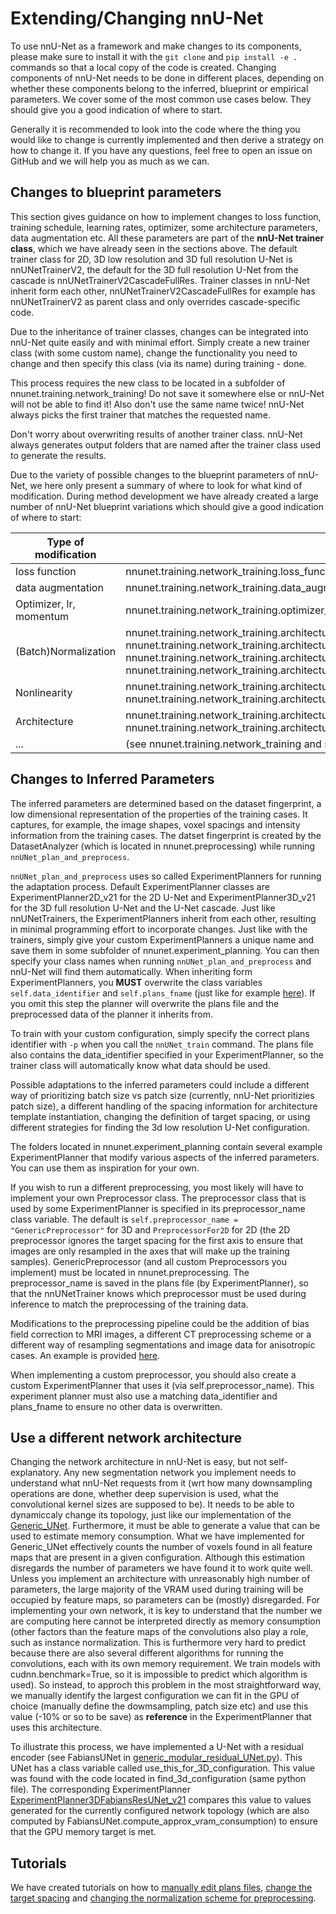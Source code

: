 
# Extending/Changing nnU-Net

To use nnU-Net as a framework and make changes to its components, please make sure to install it with the `git clone` 
and `pip install -e .` commands so that a local copy of the code is created.
Changing components of nnU-Net needs to be done in different places, depending on whether these components belong to 
the inferred, blueprint or empirical parameters. We cover some of the most common use cases below. They should give 
you a good indication of where to start.

Generally it is recommended to look into the code where the thing you would like to change is currently implemented 
and then derive a strategy on how to change it. If you have any questions, feel free to open an issue on GitHub and 
we will help you as much as we can.

## Changes to blueprint parameters
This section gives guidance on how to implement changes to loss function, training schedule, learning rates, optimizer, 
some architecture parameters, data augmentation etc. All these parameters are part of the **nnU-Net trainer class**, 
which we have already seen in the sections above. The default trainer class for 2D, 3D low resolution and 3D full 
resolution U-Net is nnUNetTrainerV2, the default for the 3D full resolution U-Net from the cascade is 
nnUNetTrainerV2CascadeFullRes. Trainer classes in nnU-Net inherit form each other, nnUNetTrainerV2CascadeFullRes for 
example has nnUNetTrainerV2 as parent class and only overrides cascade-specific code.

Due to the inheritance of trainer classes, changes can be integrated into nnU-Net quite easily and with minimal effort. 
Simply create a new trainer class (with some custom name), change the functionality you need to change and then specify 
this class (via its name) during training - done.

This process requires the new class to be located in a subfolder of nnunet.training.network_training! Do not save it 
somewhere else or nnU-Net will not be able to find it! Also don't use the same name twice! nnU-Net always picks the 
first trainer that matches the requested name.

Don't worry about overwriting results of another trainer class. nnU-Net always generates output folders that are named 
after the trainer class used to generate the results. 

Due to the variety of possible changes to the blueprint parameters of nnU-Net, we here only present a summary of where 
to look for what kind of modification. During method development we have already created a large number of nnU-Net 
blueprint variations which should give a good indication of where to start:

| Type of modification    | Examples                                                                                                                                                                                                                                                                                                                                              |
|-------------------------|-------------------------------------------------------------------------------------------------------------------------------------------------------------------------------------------------------------------------------------------------------------------------------------------------------------------------------------------------------|
| loss function           | nnunet.training.network_training.loss_function.*                                                                                                                                                                                                                                                                                                      |
| data augmentation       | nnunet.training.network_training.data_augmentation.*                                                                                                                                                                                                                                                                                                  |
| Optimizer, lr, momentum | nnunet.training.network_training.optimizer_and_lr.*                                                                                                                                                                                                                                                                                                   |
| (Batch)Normalization    | nnunet.training.network_training.architectural_variants.nnUNetTrainerV2_BN.py<br>nnunet.training.network_training.architectural_variants.nnUNetTrainerV2_FRN.py<br>nnunet.training.network_training.architectural_variants.nnUNetTrainerV2_GN.py<br>nnunet.training.network_training.architectural_variants.nnUNetTrainerV2_NoNormalization_lr1en3.py |
| Nonlinearity            | nnunet.training.network_training.architectural_variants.nnUNetTrainerV2_ReLU.py<br>nnunet.training.network_training.architectural_variants.nnUNetTrainerV2_Mish.py                                                                                                                                                                                    |
| Architecture            | nnunet.training.network_training.architectural_variants.nnUNetTrainerV2_3ConvPerStage.py<br>nnunet.training.network_training.architectural_variants.nnUNetTrainerV2_ResencUNet                                                                                                                                                                        |
| ...                     | (see nnunet.training.network_training and subfolders)                                                                                                                                                                                                                                                                                                 |

## Changes to Inferred Parameters
The inferred parameters are determined based on the dataset fingerprint, a low dimensional representation of the properties 
of the training cases. It captures, for example, the image shapes, voxel spacings and intensity information from 
the training cases. The datset fingerprint is created by the DatasetAnalyzer (which is located in nnunet.preprocessing) 
while running `nnUNet_plan_and_preprocess`. 

`nnUNet_plan_and_preprocess` uses so called ExperimentPlanners for running the adaptation process. Default ExperimentPlanner 
classes are ExperimentPlanner2D_v21 for the 2D U-Net and ExperimentPlanner3D_v21 for the 3D full resolution U-Net and the 
U-Net cascade. Just like nnUNetTrainers, the ExperimentPlanners inherit from each other, resulting in minimal programming 
effort to incorporate changes. Just like with the trainers, simply give your custom ExperimentPlanners a unique name and 
save them in some subfolder of nnunet.experiment_planning. You can then specify your class names when running 
`nnUNet_plan_and_preprocess` and nnU-Net will find them automatically. When inheriting form ExperimentPlanners, you **MUST** 
overwrite the class variables `self.data_identifier` and `self.plans_fname` (just like for example 
[here](nnunet/experiment_planning/alternative_experiment_planning/normalization/experiment_planner_3DUNet_CT2.py)). 
If you omit this step the planner will overwrite the plans file and the preprocessed data of the planner it inherits from.

To train with your custom configuration, simply specify the correct plans identifier with `-p` when you call the 
`nnUNet_train` command. The plans file also contains the data_identifier specified in your ExperimentPlanner, so the 
trainer class will automatically know what data should be used.

Possible adaptations to the inferred parameters could include a different way of prioritizing batch size vs patch size 
(currently, nnU-Net prioritizies patch size), a different handling of the spacing information for architecture template 
instantiation, changing the definition of target spacing, or using different strategies for finding the 3d low 
resolution U-Net configuration.

The folders located in nnunet.experiment_planning contain several example ExperimentPlanner that modify various aspects 
of the inferred parameters. You can use them as inspiration for your own.

If you wish to run a different preprocessing, you most likely will have to implement your own Preprocessor class. 
The preprocessor class that is used by some ExperimentPlanner is specified in its preprocessor_name class variable. The 
default is `self.preprocessor_name = "GenericPreprocessor"` for 3D and `PreprocessorFor2D` for 2D (the 2D preprocessor 
ignores the target spacing for the first axis to ensure that images are only resampled in the axes that will make up the training samples). 
GenericPreprocessor (and all custom Preprocessors you implement) must be located in nnunet.preprocessing. The 
preprocessor_name is saved in the plans file (by ExperimentPlanner), so that the 
nnUNetTrainer knows which preprocessor must be used during inference to match the preprocessing of the training data. 

Modifications to the preprocessing pipeline could be the addition of bias field correction to MRI images, a different CT
preprocessing scheme or a different way of resampling segmentations and image data for anisotropic cases. 
An example is provided [here](nnunet/preprocessing/preprocessing.py).

When implementing a custom preprocessor, you should also create a custom ExperimentPlanner that uses it (via self.preprocessor_name). 
This experiment planner must also use a matching data_identifier and plans_fname to ensure no other data is overwritten.

## Use a different network architecture
Changing the network architecture in nnU-Net is easy, but not self-explanatory. Any new segmentation network you implement 
needs to understand what nnU-Net requests from it (wrt how many downsampling operations are done, whether deep supervision 
is used, what the convolutional kernel sizes are supposed to be). It needs to be able to dynamiccaly change its topology, 
just like our implementation of the [Generic_UNet](nnunet/network_architecture/generic_UNet.py). Furthermore, it must be
able to generate a value that can be used to estimate memory consumption. What we have implemented for Generic_UNet effectively
counts the number of voxels found in all feature maps that are present in a given configuration. Although this estimation 
disregards the number of parameters we have found it to work quite well. Unless you implement an architecture with 
unreasonably high number of parameters, the large majority of the VRAM used during training will be occupied by feature 
maps, so parameters can be (mostly) disregarded. For implementing your own network, it is key to understand that the 
number we are computing here cannot be interpreted directly as memory consumption (other factors than the feature maps 
of the convolutions also play a role, such as instance normalization. This is furthermore very hard to predict because 
there are also several different algorithms for running the convolutions, each with its own memory requirement. We train 
models with cudnn.benchmark=True, so it is impossible to predict which algorithm is used). 
So instead, to approch this problem in the most straightforward way, we manually identify the largest configuration we 
can fit in the GPU of choice (manually define the dowmsampling, patch size etc) and use this value (-10% or so to be save) 
as **reference** in the ExperimentPlanner that uses this architecture. 

To illustrate this process, we have implemented a U-Net with a residual encoder 
(see FabiansUNet in [generic_modular_residual_UNet.py](nnunet/network_architecture/generic_modular_residual_UNet.py)). 
This UNet has a class variable called use_this_for_3D_configuration. This value was found with the code located in 
find_3d_configuration (same python file). The corresponding ExperimentPlanner 
[ExperimentPlanner3DFabiansResUNet_v21](nnunet/experiment_planning/alternative_experiment_planning/experiment_planner_residual_3DUNet_v21.py)
compares this value to values generated for the currently configured network topology (which are also computed by 
FabiansUNet.compute_approx_vram_consumption) to ensure that the GPU memory target is met.

## Tutorials
We have created tutorials on how to [manually edit plans files](nnunet/documentation/tutorials/edit_plans_files.md), 
[change the target spacing](nnunet/documentation/tutorials/custom_spacing.md) and 
[changing the normalization scheme for preprocessing](nnunet/documentation/tutorials/custom_preprocessing.md).